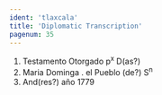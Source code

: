 ```yaml
---
ident: 'tlaxcala'
title: 'Diplomatic Transcription'
pagenum: 35
---
```

1. Testamento Otorgado p<sup>x</sup> D(as?)
2. Maria Dominga . el Pueblo (de?) S<sup>n</sup>
3. And(res?) año 1779
